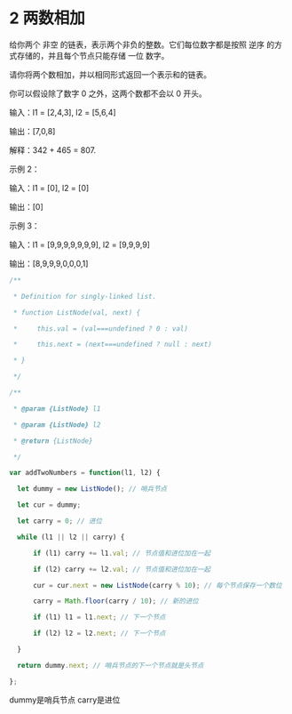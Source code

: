 # 2 两数相加

给你两个 非空 的链表，表示两个非负的整数。它们每位数字都是按照 逆序 的方式存储的，并且每个节点只能存储 一位 数字。

  

请你将两个数相加，并以相同形式返回一个表示和的链表。

  

你可以假设除了数字 0 之外，这两个数都不会以 0 开头。

  

输入：l1 = [2,4,3], l2 = [5,6,4]

输出：[7,0,8]

解释：342 + 465 = 807.

示例 2：

  

输入：l1 = [0], l2 = [0]

输出：[0]

示例 3：

  

输入：l1 = [9,9,9,9,9,9,9], l2 = [9,9,9,9]

输出：[8,9,9,9,0,0,0,1]

```js
/**

 * Definition for singly-linked list.

 * function ListNode(val, next) {

 *     this.val = (val===undefined ? 0 : val)

 *     this.next = (next===undefined ? null : next)

 * }

 */

/**

 * @param {ListNode} l1

 * @param {ListNode} l2

 * @return {ListNode}

 */

var addTwoNumbers = function(l1, l2) {

  let dummy = new ListNode(); // 哨兵节点

  let cur = dummy;

  let carry = 0; // 进位

  while (l1 || l2 || carry) {

      if (l1) carry += l1.val; // 节点值和进位加在一起

      if (l2) carry += l2.val; // 节点值和进位加在一起

      cur = cur.next = new ListNode(carry % 10); // 每个节点保存一个数位

      carry = Math.floor(carry / 10); // 新的进位

      if (l1) l1 = l1.next; // 下一个节点

      if (l2) l2 = l2.next; // 下一个节点

  }

  return dummy.next; // 哨兵节点的下一个节点就是头节点

};
```

dummy是哨兵节点
carry是进位
